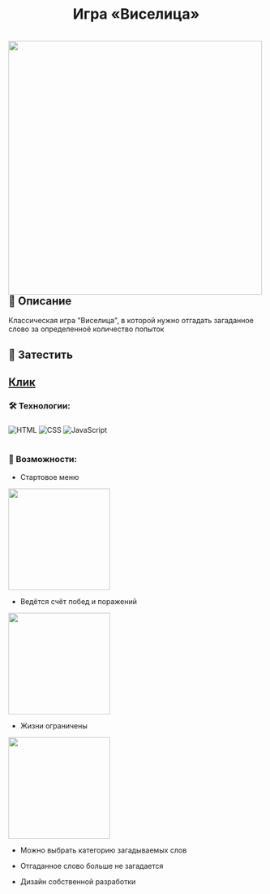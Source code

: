 <h1 align="center">Игра «Виселица»</h1>
</br>
<img width='500' align="left" src='http://vladkoleda.ru/img/git/gallow-img/1.jpg'>
<h2>🌟 Описание</h2>
Классическая игра "Виселица", в которой нужно отгадать загаданное слово за определенноё количество попыток


<h2>🚀 Затестить <h2> 



[Клик](http://vladkoleda.ru/projects/gallow/gallow.html)


<p>
<h3>🛠️ Технологии: </h3>
</p>


###
![HTML](https://img.shields.io/badge/-HTML-3C287D?style=for-the-badget&logo=html5)
![CSS](https://img.shields.io/badge/-CSS-3C287D?style=for-the-badget&logo=css3)
![JavaScript](https://img.shields.io/badge/-JAVASCRIPT-3C287D?style=for-the-badget&logo=JavaScript)
#

<h3>🧐 Возможности: </h3>


- Стартовое меню

<img width='200' src='http://vladkoleda.ru/img/git/gallow-img/2.jpg'>

- Ведётся счёт побед и поражений

<img width='200' src='http://vladkoleda.ru/img/git/gallow-img/4.jpg'>

- Жизни ограничены

<img width='200' src='http://vladkoleda.ru/img/git/gallow-img/3.jpg'>

- Можно выбрать категорию загадываемых слов

- Отгаданное слово больше не загадается

- Дизайн собственной разработки
